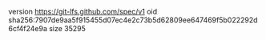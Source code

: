 version https://git-lfs.github.com/spec/v1
oid sha256:7907de9aa5f915455d07ec4e2c73b5d62809ee647469f5b022292d6cf4f24e9a
size 35295
